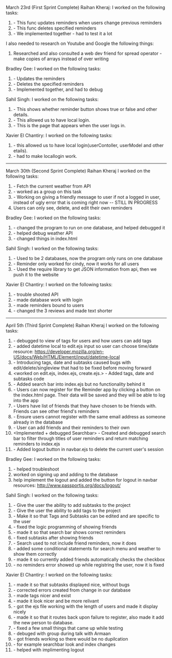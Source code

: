 March 23rd (First Sprint Complete)
Raihan Kheraj:
I worked on the following tasks:
1. <Update functions> - This func updates reminders when users change previous reminders
2. <Delete function> - This func deletes specified reminders 
3. <Debug Local login> - We implemented together - had to test it a lot

I also needed to research on Youtube and Google the following things:
1. Researched and also consulted a web dev friend for spread operator - make copies of arrays instead of over writing

Bradley Gee:
I worked on the following tasks:
1. <Update functions> - Updates the reminders
2. <Delete function> - Deletes the specified reminders
3. <Debug Local Login> - Implemented together, and had to debug

Sahil Singh:
I worked on the following tasks:
1. <Implemented Reminder Front End> - This shows whether reminder button shows true or false and other details.
2. <Implemented Passport> - This allowed us to have local login.
3. <Worked on temporary Login Page> - This is the page that appears when the user logs in.

Xavier El Chantiry:
I worked on the following tasks:
1. <Implimented passport> - this allowed us to have local login(userContoller, userModel and other etails).
2. <debugging locallogin> - had to make locallogin work.


--------------------------------------------------------------------------------

March 30th (Second Sprint Complete)
Raihan Kheraj
I worked on the following tasks:
1. <Weather API function> - Fetch the current weather from API
2. <Implemented central database> - worked as a group on this task 
3. <Updated local login> - Working on giving a friendly message to user if not a logged in user, instead of ugly error that is coming right now -- STILL IN PROGRESS
4. <Implemented Authentication> Users can only see, delete, and edit their own reminders

Bradley Gee:
I worked on the following tasks:
1. <Debugged database> - changed the program to run on one database, and helped debugged it
2. <Weather API function> - helped debug weather API
3. <Modified index.html> - changed things in index.html

Sahil Singh:
I worked on the following tasks:
1. <Unified Databases> - Used to be 2 databases, now the program only runs on one database
2. <Made Reminder Dynamic> - Reminder only worked for cindy, now it works for all users
3. <Impletemented Weather API> - Used the require library to get JSON information from api, then we push it to the website

Xavier El Chantiry:
I worked on the following tasks:
1. <Weather API funtion> - trouble shooted API
2. <Fixed Database> - made database work with login
3. <Made reminders user sensitive> - made reminders bound to users
4. <Modified index.html> - changed the 3 reviews and made text shorter


--------------------------------------------------------------------------------

April 5th (Third Sprint Complete)
Raihan Kheraj
I worked on the following tasks:
1. <Added tags to reminder app> - debugged to view of tags for users and how users can add tags
2. <Added date to reminder app> - added datetime local to edit.ejs input so user can choose time/date
resource: https://developer.mozilla.org/en-US/docs/Web/HTML/Element/input/datetime-local
3. <Debugged edit and view funcitonality> - Introducing tags, date and subtasks caused bugs with edit/delete/singleview that had to be fixed before moving forward
4. <worked on edit.ejs, index.ejs, create.ejs.> - Added tags, date and subtasks code
5. <Added search bar> - Added search bar into index.ejs but no functionality behind it
6. <Fixed register webpage> - Users can now register for the Reminder app by clicking a button on the index.html page. Their data will be saved and they will be able to log into the app
7. <Helped implement friends> - Users have list of friends that they have chosen to be friends with. Friends can see other friend's reminders
8. <Debug authcontroller> - Ensure users cannot register with the same email address as someone already in the database
8. <Implement Add friends feature> - User can add friends and their reminders to their own
9. <Implemented + debugged Searchbar> - Created and debugged search bar to filter through titles of user reminders and return matching reminders to index.ejs
10. <Implemented Logout button> - Added logout button in navbar.ejs to delete the current user's session

Bradley Gee:
I worked on the following tasks:
1. <trouble shoot> - helped troubleshoot
2. <implemented the register> worked on signing up and adding to the database
3. <worked on logout> help implement the logout and added the button for logout in navbar 
resources: http://www.passportjs.org/docs/logout/

Sahil Singh:
I worked on the following tasks:
1. <Added Subtask Functionality> - Give the user the ability to add subtasks to the project
2. <Added Tags Functionality> - Give the user the ability to add tags to the project
3. <Make Tags and Subtask Dynamic> - Make it so that Tags and Subtasks can be edited and are specific to the user
4. <debugged friend reminders> - fixed the logic programming of showing friends
5. <debugged search bar> - made it so that search bar shows correct reminders
6. <fixed subtasks> - fixed subtasks after showing friends
7. <fixed search functionality> - Search used to not include friend reminders, now it does
8. <edited index.ejs> - added some conditional statements for search menu and weather to show them correctly
9. <edited friends.ejs> - made it so currently added friends automatically checks the checkbox
10. <fixed registring user> - no reminders error showed up while registring the user, now it is fixed

Xavier El Chantiry:
I worked on the following tasks:
1. <Troubleshot Subtasks> - made it so that subtasks displayed nice, without bugs
2. <Troubleshot Error from last sprint> - corrected errors created from change in our database
3. <Added Tags funtionality> - made tags nicer and exist
4. <Edited index.html> - made it look nicer and be more relivant
4. <Helped Implement friends> - got the ejs file working with the length of users and made it display nicely
5. <Fixed Register page.> - made it so that it routes back upon failure to register, also made it add the new person to database.
6. <Fixed errors created from last sprint> -  fixed a few small things that came up while testing
7. <Debugged in class> - debuged with group during talk with Armaan
8. <debugged friends> - got friends working so there would be no dupilcation
9. <modified how some aspects on site look> - for example searchbar look and index changes
10. <helpped with logout> - helped with implimenting logout